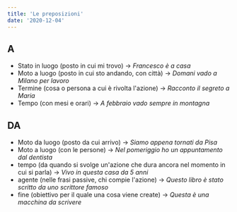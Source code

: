 ```yaml
---
title: 'Le preposizioni'
date: '2020-12-04'
---
```


## A

- Stato in luogo (posto in cui mi trovo) → *Francesco è a casa*
- Moto a luogo (posto in cui sto andando, con città) → *Domani vado a Milano per lavoro*
- Termine (cosa o persona a cui è rivolta l'azione) → *Racconto il segreto a Maria*
- Tempo (con mesi e orari) → *A febbraio vado sempre in montagna*

## DA

- Moto da luogo (posto da cui arrivo) → *Siamo appena tornati da Pisa*
- Moto a luogo (con le persone) → *Nel pomeriggio ho un appuntamento dal dentista*
- tempo (da quando si svolge un'azione che dura ancora nel momento in cui si parla) → *Vivo in questa casa da 5 anni*
- agente (nelle frasi passive, chi compie l'azione) → *Questo libro è stato scritto da uno scrittore famoso*
- fine (obiettivo per il quale una cosa viene create) → *Questa è una macchina da scrivere*